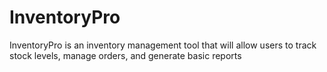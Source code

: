 # InventoryPro
InventoryPro is an inventory management tool that will allow users to track stock levels, manage orders, and generate basic reports
